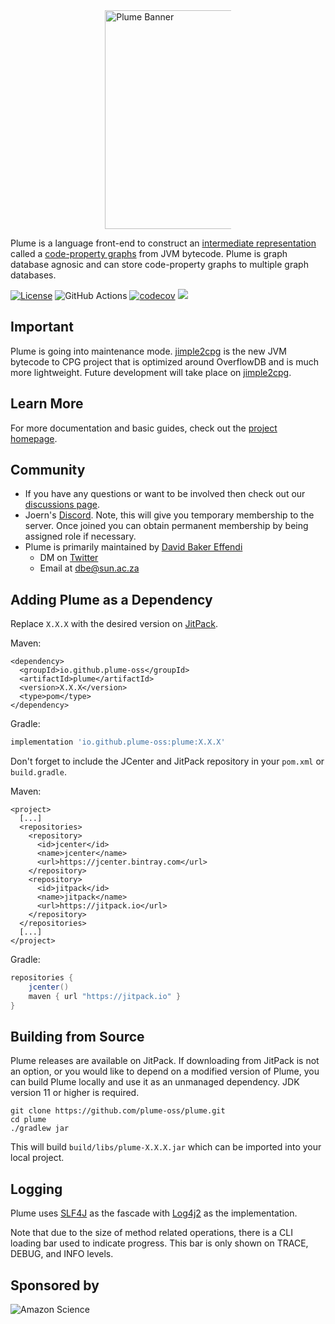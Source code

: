 <div style="display: block; margin-left: auto;margin-right: auto;width: 40%;">
  <a href="https://plume-oss.github.io/plume-docs/">
    <img src="https://plume-oss.github.io/plume-docs/assets/images/logo-text.png" width="350" alt="Plume Banner">
  </a>
</div>

Plume is a language front-end to construct
an [intermediate representation](https://en.wikipedia.org/wiki/Intermediate_representation) called
a [code-property graphs](https://github.com/ShiftLeftSecurity/codepropertygraph) from JVM bytecode. Plume is graph
database agnosic and can store code-property graphs to multiple graph databases.

[![License](https://img.shields.io/badge/License-Apache%202.0-blue.svg)](https://opensource.org/licenses/Apache-2.0)
![GitHub Actions](https://github.com/plume-oss/plume/workflows/CI/badge.svg)
[![codecov](https://codecov.io/gh/plume-oss/plume/branch/master/graph/badge.svg?token=4WY0U6QCU6)](https://codecov.io/gh/plume-oss/plume)
[![](https://jitpack.io/v/plume-oss/plume.svg)](https://jitpack.io/#plume-oss/plume)

## Important

Plume is going into maintenance mode. [jimple2cpg](https://github.com/joernio/jimple2cpg) is the new JVM bytecode to CPG
project that is optimized around OverflowDB and is much more lightweight. Future development will take place on 
[jimple2cpg](https://github.com/joernio/jimple2cpg).

## Learn More

For more documentation and basic guides, check out the [project homepage](https://plume-oss.github.io/plume-docs/).

## Community

* If you have any questions or want to be involved then check out
  our [discussions page](https://github.com/plume-oss/plume/discussions).
* Joern's [Discord](https://discord.gg/28uCANEkK2). Note, this will give you temporary membership
  to the server. Once joined you can obtain permanent membership by being assigned role if necessary. 
* Plume is primarily maintained by [David Baker Effendi](https://davidbakereffendi.github.io/)
    * DM on [Twitter](https://twitter.com/SDBakerEffendi)
    * Email at dbe@sun.ac.za

## Adding Plume as a Dependency

Replace `X.X.X` with the desired version on [JitPack](https://jitpack.io/#plume-oss/plume).

Maven:

```mxml
<dependency>
  <groupId>io.github.plume-oss</groupId>
  <artifactId>plume</artifactId>
  <version>X.X.X</version>
  <type>pom</type>
</dependency>
```

Gradle:

```groovy
implementation 'io.github.plume-oss:plume:X.X.X'
```

Don't forget to include the JCenter and JitPack repository in your `pom.xml` or `build.gradle`.

Maven:

```mxml
<project>
  [...]
  <repositories>
    <repository>
      <id>jcenter</id>
      <name>jcenter</name>
      <url>https://jcenter.bintray.com</url>
    </repository>
    <repository>
      <id>jitpack</id>
      <name>jitpack</name>
      <url>https://jitpack.io</url>
    </repository>
  </repositories>
  [...]
</project>
```

Gradle:

```groovy
repositories {
    jcenter()
    maven { url "https://jitpack.io" }
}
```

## Building from Source

Plume releases are available on JitPack. If downloading from JitPack is not an option, or you would like to depend on a
modified version of Plume, you can build Plume locally and use it as an unmanaged dependency. JDK version 11 or higher
is required.

```shell script
git clone https://github.com/plume-oss/plume.git
cd plume
./gradlew jar
```

This will build `build/libs/plume-X.X.X.jar` which can be imported into your local project.

## Logging

Plume uses [SLF4J](http://www.slf4j.org/) as the fascade with
[Log4j2](https://logging.apache.org/log4j/2.x/) as the implementation.

Note that due to the size of method related operations, there is a CLI loading bar used to indicate progress. This bar
is only shown on TRACE, DEBUG, and INFO levels.

## Sponsored by

![Amazon Science](https://assets.amazon.science/dims4/default/ce84994/2147483647/strip/true/crop/1200x630+0+0/resize/1200x630!/quality/90/?url=http%3A%2F%2Famazon-topics-brightspot.s3.amazonaws.com%2Fscience%2F32%2F80%2Fc230480c4f60a534bc077755bae7%2Famazon-science-og-image-squid.png)
